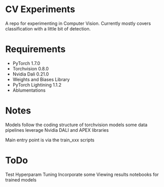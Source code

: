 # CV Experiments

A repo for experimenting in Computer Vision.
Currently mostly covers classification with a little bit of detection.

# Requirements

* PyTorch 1.7.0
* Torchvision 0.8.0
* Nvidia Dali 0.21.0
* Weights and Biases Library
* PyTorch Lightining 1.1.2
* Ablumentations

# Notes

Models follow the coding structure of torchvision models
some data pipelines leverage Nvidia DALI and APEX libraries

Main entry point is via the train_xxx scripts

# ToDo

Test Hyperparam Tuning
Incorporate some Viewing results notebooks for trained models

